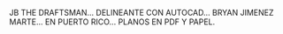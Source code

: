 JB THE DRAFTSMAN...
DELINEANTE CON AUTOCAD...
BRYAN JIMENEZ MARTE...
EN PUERTO RICO...
PLANOS EN PDF Y PAPEL.
